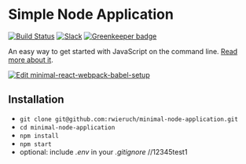 # Simple Node Application

[![Build Status](https://travis-ci.org/rwieruch/minimal-node-application.svg?branch=master)](https://travis-ci.org/rwieruch/minimal-node-application) [![Slack](https://slack-the-road-to-learn-react.wieruch.com/badge.svg)](https://slack-the-road-to-learn-react.wieruch.com/) [![Greenkeeper badge](https://badges.greenkeeper.io/rwieruch/minimal-node-application.svg)](https://greenkeeper.io/)

An easy way to get started with JavaScript on the command line. [Read more about it](https://www.robinwieruch.de/minimal-node-js-babel-setup).

[![Edit minimal-react-webpack-babel-setup](https://codesandbox.io/static/img/play-codesandbox.svg)](https://codesandbox.io/s/github/rwieruch/minimal-node-application/tree/master/?fontsize=14)

## Installation

* `git clone git@github.com:rwieruch/minimal-node-application.git`
* `cd minimal-node-application`
* `npm install`
* `npm start`
* optional: include *.env* in your *.gitignore*
//12345test1
